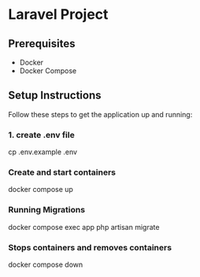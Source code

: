 # Laravel Project

## Prerequisites

- Docker
- Docker Compose

## Setup Instructions

Follow these steps to get the application up and running:

### 1. create .env file 

cp .env.example .env

### Create and start containers

docker compose up


### Running Migrations

docker compose exec app php artisan migrate



### Stops containers and removes containers

docker compose down

